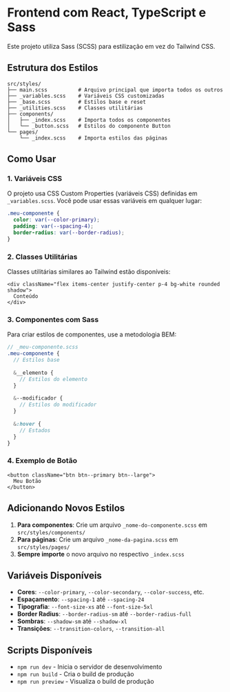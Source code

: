 # Frontend com React, TypeScript e Sass

Este projeto utiliza Sass (SCSS) para estilização em vez do Tailwind CSS.

## Estrutura dos Estilos

```
src/styles/
├── main.scss          # Arquivo principal que importa todos os outros
├── _variables.scss    # Variáveis CSS customizadas
├── _base.scss         # Estilos base e reset
├── _utilities.scss    # Classes utilitárias
├── components/
│   ├── _index.scss    # Importa todos os componentes
│   └── _button.scss   # Estilos do componente Button
└── pages/
    └── _index.scss    # Importa estilos das páginas
```

## Como Usar

### 1. Variáveis CSS
O projeto usa CSS Custom Properties (variáveis CSS) definidas em `_variables.scss`. Você pode usar essas variáveis em qualquer lugar:

```scss
.meu-componente {
  color: var(--color-primary);
  padding: var(--spacing-4);
  border-radius: var(--border-radius);
}
```

### 2. Classes Utilitárias
Classes utilitárias similares ao Tailwind estão disponíveis:

```tsx
<div className="flex items-center justify-center p-4 bg-white rounded shadow">
  Conteúdo
</div>
```

### 3. Componentes com Sass
Para criar estilos de componentes, use a metodologia BEM:

```scss
// _meu-componente.scss
.meu-componente {
  // Estilos base
  
  &__elemento {
    // Estilos do elemento
  }
  
  &--modificador {
    // Estilos do modificador
  }
  
  &:hover {
    // Estados
  }
}
```

### 4. Exemplo de Botão
```tsx
<button className="btn btn--primary btn--large">
  Meu Botão
</button>
```

## Adicionando Novos Estilos

1. **Para componentes**: Crie um arquivo `_nome-do-componente.scss` em `src/styles/components/`
2. **Para páginas**: Crie um arquivo `_nome-da-pagina.scss` em `src/styles/pages/`
3. **Sempre importe** o novo arquivo no respectivo `_index.scss`

## Variáveis Disponíveis

- **Cores**: `--color-primary`, `--color-secondary`, `--color-success`, etc.
- **Espaçamento**: `--spacing-1` até `--spacing-24`
- **Tipografia**: `--font-size-xs` até `--font-size-5xl`
- **Border Radius**: `--border-radius-sm` até `--border-radius-full`
- **Sombras**: `--shadow-sm` até `--shadow-xl`
- **Transições**: `--transition-colors`, `--transition-all`

## Scripts Disponíveis

- `npm run dev` - Inicia o servidor de desenvolvimento
- `npm run build` - Cria o build de produção
- `npm run preview` - Visualiza o build de produção
